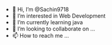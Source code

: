 - 👋 Hi, I’m @Sachin9718
- 👀 I’m interested in Web Development
- 🌱 I’m currently learning java 
- 💞️ I’m looking to collaborate on ...
- 📫 How to reach me ...

<!---
Sachin9718/Sachin9718 is a ✨ special ✨ repository because its `README.md` (this file) appears on your GitHub profile.
You can click the Preview link to take a look at your changes.
--->

